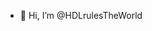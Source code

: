 - 👋 Hi, I’m @HDLrulesTheWorld

<!---
HDLrulesTheWorld/HDLrulesTheWorld is a ✨ special ✨ repository because its `README.md` (this file) appears on your GitHub profile.
You can click the Preview link to take a look at your changes.
--->
